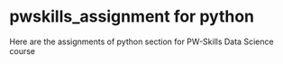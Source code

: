 # pwskills_assignment for python

Here are the assignments of python section for PW-Skills Data Science course
